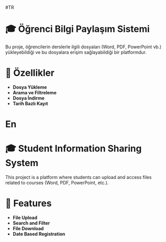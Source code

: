 #TR
# **🎓 Öğrenci Bilgi Paylaşım Sistemi**

Bu proje, öğrencilerin derslerle ilgili dosyaları (Word, PDF, PowerPoint vb.) yükleyebildiği ve bu dosyalara erişim sağlayabildiği bir platformdur.

# **📂 Özellikler**
- **Dosya Yükleme**
- **Arama ve Filtreleme**
- **Dosya İndirme**
- **Tarih Bazlı Kayıt**

# En
# **🎓 Student Information Sharing System**

This project is a platform where students can upload and access files related to courses (Word, PDF, PowerPoint, etc.).

# **📂 Features**
- **File Upload**
- **Search and Filter**
- **File Download**
- **Date Based Registration**
